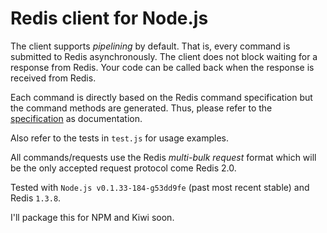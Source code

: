 # Redis client for Node.js

The client supports *pipelining* by default.  That is, every command is
submitted to Redis asynchronously.  The client does not block waiting for a
response from Redis.  Your code can be called back when the response is
received from Redis.

Each command is directly based on the Redis command specification but the
command methods are generated.  Thus, please refer to the
[specification](http://code.google.com/p/redis/wiki/CommandReference) as
documentation.  

Also refer to the tests in `test.js` for usage examples.

All commands/requests use the Redis *multi-bulk request* format which 
will be the only accepted request protocol come Redis 2.0.

Tested with `Node.js v0.1.33-184-g53dd9fe` (past most recent stable) and Redis
`1.3.8`.

I'll package this for NPM and Kiwi soon.

